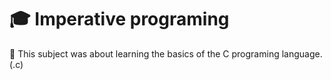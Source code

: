 # 🎓 Imperative programing
📘 This subject was about learning the basics of the C programing language. (.c)

